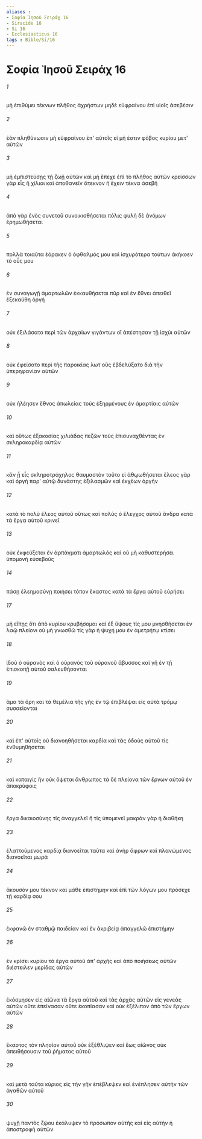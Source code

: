 ```yaml
---
aliases : 
- Σοφία Ἰησοῦ Σειράχ 16
- Siracide 16
- Si 16
- Ecclesiasticus 16
tags : Bible/Si/16
---
```


# Σοφία Ἰησοῦ Σειράχ 16

###### 1
μὴ ἐπιθύμει τέκνων πλῆθος ἀχρήστων μηδὲ εὐφραίνου ἐπὶ υἱοῖς ἀσεβέσιν
###### 2
ἐὰν πληθύνωσιν μὴ εὐφραίνου ἐπ' αὐτοῖς εἰ μή ἐστιν φόβος κυρίου μετ' αὐτῶν
###### 3
μὴ ἐμπιστεύσῃς τῇ ζωῇ αὐτῶν καὶ μὴ ἔπεχε ἐπὶ τὸ πλῆθος αὐτῶν κρείσσων γὰρ εἷς ἢ χίλιοι καὶ ἀποθανεῖν ἄτεκνον ἢ ἔχειν τέκνα ἀσεβῆ
###### 4
ἀπὸ γὰρ ἑνὸς συνετοῦ συνοικισθήσεται πόλις φυλὴ δὲ ἀνόμων ἐρημωθήσεται
###### 5
πολλὰ τοιαῦτα ἑόρακεν ὁ ὀφθαλμός μου καὶ ἰσχυρότερα τούτων ἀκήκοεν τὸ οὖς μου
###### 6
ἐν συναγωγῇ ἁμαρτωλῶν ἐκκαυθήσεται πῦρ καὶ ἐν ἔθνει ἀπειθεῖ ἐξεκαύθη ὀργή
###### 7
οὐκ ἐξιλάσατο περὶ τῶν ἀρχαίων γιγάντων οἳ ἀπέστησαν τῇ ἰσχύι αὐτῶν
###### 8
οὐκ ἐφείσατο περὶ τῆς παροικίας λωτ οὓς ἐβδελύξατο διὰ τὴν ὑπερηφανίαν αὐτῶν
###### 9
οὐκ ἠλέησεν ἔθνος ἀπωλείας τοὺς ἐξηρμένους ἐν ἁμαρτίαις αὐτῶν
###### 10
καὶ οὕτως ἑξακοσίας χιλιάδας πεζῶν τοὺς ἐπισυναχθέντας ἐν σκληροκαρδίᾳ αὐτῶν
###### 11
κἂν ᾖ εἷς σκληροτράχηλος θαυμαστὸν τοῦτο εἰ ἀθῳωθήσεται ἔλεος γὰρ καὶ ὀργὴ παρ' αὐτῷ δυνάστης ἐξιλασμῶν καὶ ἐκχέων ὀργήν
###### 12
κατὰ τὸ πολὺ ἔλεος αὐτοῦ οὕτως καὶ πολὺς ὁ ἔλεγχος αὐτοῦ ἄνδρα κατὰ τὰ ἔργα αὐτοῦ κρινεῖ
###### 13
οὐκ ἐκφεύξεται ἐν ἁρπάγματι ἁμαρτωλός καὶ οὐ μὴ καθυστερήσει ὑπομονὴ εὐσεβοῦς
###### 14
πάσῃ ἐλεημοσύνῃ ποιήσει τόπον ἕκαστος κατὰ τὰ ἔργα αὐτοῦ εὑρήσει
###### 17
μὴ εἴπῃς ὅτι ἀπὸ κυρίου κρυβήσομαι καὶ ἐξ ὕψους τίς μου μνησθήσεται ἐν λαῷ πλείονι οὐ μὴ γνωσθῶ τίς γὰρ ἡ ψυχή μου ἐν ἀμετρήτῳ κτίσει
###### 18
ἰδοὺ ὁ οὐρανὸς καὶ ὁ οὐρανὸς τοῦ οὐρανοῦ ἄβυσσος καὶ γῆ ἐν τῇ ἐπισκοπῇ αὐτοῦ σαλευθήσονται
###### 19
ἅμα τὰ ὄρη καὶ τὰ θεμέλια τῆς γῆς ἐν τῷ ἐπιβλέψαι εἰς αὐτὰ τρόμῳ συσσείονται
###### 20
καὶ ἐπ' αὐτοῖς οὐ διανοηθήσεται καρδία καὶ τὰς ὁδοὺς αὐτοῦ τίς ἐνθυμηθήσεται
###### 21
καὶ καταιγίς ἣν οὐκ ὄψεται ἄνθρωπος τὰ δὲ πλείονα τῶν ἔργων αὐτοῦ ἐν ἀποκρύφοις
###### 22
ἔργα δικαιοσύνης τίς ἀναγγελεῖ ἢ τίς ὑπομενεῖ μακρὰν γὰρ ἡ διαθήκη
###### 23
ἐλαττούμενος καρδίᾳ διανοεῖται ταῦτα καὶ ἀνὴρ ἄφρων καὶ πλανώμενος διανοεῖται μωρά
###### 24
ἄκουσόν μου τέκνον καὶ μάθε ἐπιστήμην καὶ ἐπὶ τῶν λόγων μου πρόσεχε τῇ καρδίᾳ σου
###### 25
ἐκφανῶ ἐν σταθμῷ παιδείαν καὶ ἐν ἀκριβείᾳ ἀπαγγελῶ ἐπιστήμην
###### 26
ἐν κρίσει κυρίου τὰ ἔργα αὐτοῦ ἀπ' ἀρχῆς καὶ ἀπὸ ποιήσεως αὐτῶν διέστειλεν μερίδας αὐτῶν
###### 27
ἐκόσμησεν εἰς αἰῶνα τὰ ἔργα αὐτοῦ καὶ τὰς ἀρχὰς αὐτῶν εἰς γενεὰς αὐτῶν οὔτε ἐπείνασαν οὔτε ἐκοπίασαν καὶ οὐκ ἐξέλιπον ἀπὸ τῶν ἔργων αὐτῶν
###### 28
ἕκαστος τὸν πλησίον αὐτοῦ οὐκ ἐξέθλιψεν καὶ ἕως αἰῶνος οὐκ ἀπειθήσουσιν τοῦ ῥήματος αὐτοῦ
###### 29
καὶ μετὰ ταῦτα κύριος εἰς τὴν γῆν ἐπέβλεψεν καὶ ἐνέπλησεν αὐτὴν τῶν ἀγαθῶν αὐτοῦ
###### 30
ψυχῇ παντὸς ζῴου ἐκάλυψεν τὸ πρόσωπον αὐτῆς καὶ εἰς αὐτὴν ἡ ἀποστροφὴ αὐτῶν
